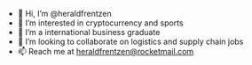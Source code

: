 - 👋 Hi, I’m @heraldfrentzen
- 👀 I’m interested in cryptocurrency and sports
- 🌱 I’m a international business graduate
- 💞️ I’m looking to collaborate on logistics and supply chain jobs
- 📫 Reach me at heraldfrentzen@rocketmail.com

<!---
heraldfrentzen/heraldfrentzen is a ✨ special ✨ repository because its `README.md` (this file) appears on your GitHub profile.
You can click the Preview link to take a look at your changes.
--->
